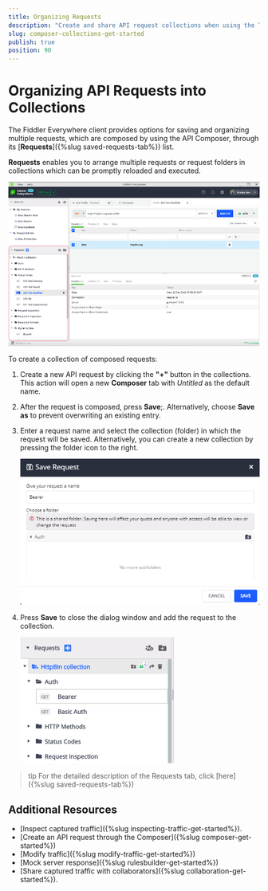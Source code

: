 ```yaml
---
title: Organizing Requests
description: "Create and share API request collections when using the Telerik Fiddler Everywhere web-debugging http-proxy client."
slug: composer-collections-get-started
publish: true
position: 90
---
```


# Organizing API Requests into Collections

The Fiddler Everywhere client provides options for saving and organizing multiple requests, which are composed by using the API Composer, through its [**Requests**]({%slug saved-requests-tab%}) list.

**Requests** enables you to arrange multiple requests or request folders in collections which can be promptly reloaded and executed.

![Requests lists](../images/requests/requests-list-all.png)

To create a collection of composed requests:

1. Create a new API request by clicking the **"+"** button in the collections. This action will open a new **Composer** tab with *Untitled* as the default name.

2. After the request is composed, press **Save**;. Alternatively, choose **Save as** to prevent overwriting an existing entry.

3. Enter a request name and select the collection (folder) in which the request will be saved. Alternatively, you can create a new collection by pressing the folder icon to the right.

    ![Requests lists](../images/requests/requests-enter-name-and-folder.png)

3. Press **Save** to close the dialog window and add the request to the collection.

    ![Requests lists](../images/requests/requests-created-collection.png)

>tip For the detailed description of the Requests tab, click [here]({%slug saved-requests-tab%})

## Additional Resources

- [Inspect captured traffic]({%slug inspecting-traffic-get-started%}).
- [Create an API request through the Composer]({%slug composer-get-started%})
- [Modify traffic]({%slug modify-traffic-get-started%})
- [Mock server response]({%slug rulesbuilder-get-started%})
- [Share captured traffic with collaborators]({%slug collaboration-get-started%}).
